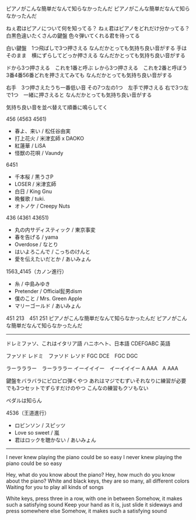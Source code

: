 ピアノがこんな簡単だなんて知らなかったんだ
ピアノがこんな簡単だなんて知らなかったんだ

ねぇ君はピアノについて何を知ってる？
ねぇ君はピアノをどれだけ分かってる？
白黒色違いたくさんの鍵盤
色々弾いてくれる君を待ってる

白い鍵盤　1つ飛ばしで3つ押さえる
なんだかとっても気持ち良い音がする
手はそのまま　横にずらしてどっか押さえる
なんだかとっても気持ち良い音がする

ドから3つ押さえる　これを1番と呼ぶ
レから3つ押さえる　これを2番と呼ぼう
3番4番56番どれを押さえてみても
なんだかとっても気持ち良い音がする

右手　3つ押さえたうち一番低い音
その7つ左の1つ　左手で押さえる
右で3つ左で1つ　一緒に押さえると
なんだかとっても気持ち良い音がする

気持ち良い音を並べ替えて順番に鳴らしてく

456 (4563 4561)
- 春よ、来い / 松任谷由実
- 打上花火 / 米津玄師 x DAOKO
- 紅蓮華 / LiSA
- 怪獣の花唄 / Vaundy

6451
- 千本桜 / 黒うさP
- LOSER / 米津玄師
- 白日 / King Gnu
- 晩餐歌 / tuki.
- オトノケ / Creepy Nuts

436 (4361 43651)
- 丸の内サディスティック / 東京事変
- 春を告げる / yama
- Overdose / なとり
- はいよろこんで / こっちのけんと
- 愛を伝えたいだとか / あいみょん

1563_4145（カノン進行）
- 糸 / 中島みゆき
- Pretender / Official髭男dism
- 僕のこと / Mrs. Green Apple
- マリーゴールド / あいみょん

451 213　451 251
ピアノがこんな簡単だなんて知らなかったんだ
ピアノがこんな簡単だなんて知らなかったんだ

---

ドレミファソ、これはイタリア語
ハニホヘト、日本語
CDEFGABC 英語

ファソド レドミ　ファソド レソド
FGC DCE　FGC DGC

ラーラララー　ラーラララー
イーイイイー　イーイイイー
A AAA　A AAA


鍵盤をバラバラにピロピロ弾くやつ
あれはマジでむずいそれなりに練習が必要
でも3つセットでずらすだけのやつ
こんなの練習もクソもない

ペダルは知らん

4536（王道進行）
- ロビンソン / スピッツ
- Love so sweet / 嵐
- 君はロックを聴かない / あいみょん

---

I never knew playing the piano could be so easy
I never knew playing the piano could be so easy

Hey, what do you know about the piano?
Hey, how much do you know about the piano?
White and black keys, they are so many, all different colors
Waiting for you to play all kinds of songs

White keys, press three in a row, with one in between
Somehow, it makes such a satisfying sound
Keep your hand as it is, just slide it sideways and press somewhere else
Somehow, it makes such a satisfying sound
